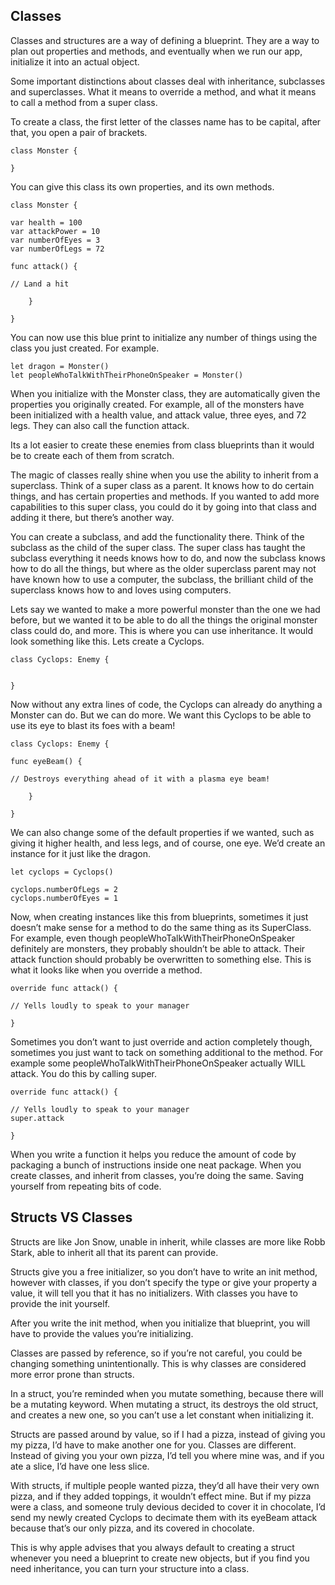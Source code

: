 ## **Classes** 

Classes and structures are a way of defining a blueprint. They are a way to plan out properties and methods, and eventually when we run our app, initialize it into an actual object.

Some important distinctions about classes deal with inheritance, subclasses and superclasses. What it means to override a method, and what it means to call a method from a super class.

To create a class, the first letter of the classes name has to be capital, after that, you open a pair of brackets.

    class Monster {

    } 

You can give this class its own properties, and its own methods.

    class Monster {

    var health = 100
    var attackPower = 10
    var numberOfEyes = 3
    var numberOfLegs = 72

    func attack() {

    // Land a hit

        }

    }

You can now use this blue print to initialize any number of things using the class you just created. For example.

    let dragon = Monster()
    let peopleWhoTalkWithTheirPhoneOnSpeaker = Monster()

When you initialize with the Monster class, they are automatically given the properties you originally created. For example, all of the monsters have been initialized with a health value, and attack value, three eyes, and 72 legs. They can also call the function attack.

Its a lot easier to create these enemies from class blueprints than it would be to create each of them from scratch.

The magic of classes really shine when you use the ability to inherit from a superclass. Think of a super class as a parent. It knows how to do certain things, and has certain properties and methods. If you wanted to add more capabilities to this super class, you could do it by going into that class and adding it there, but there’s another way.

You can create a subclass, and add the functionality there. Think of the subclass as the child of the super class. The super class has taught the subclass everything it needs knows how to do, and now the subclass knows how to do all the things, but where as the older superclass parent may not have known how to use a computer, the subclass, the brilliant child of the superclass knows how to and loves using computers.

Lets say we wanted to make a more powerful monster than the one we had before, but we wanted it to be able to do all the things the original monster class could do, and more. This is where you can use inheritance. It would look something like this. Lets create a Cyclops.

    class Cyclops: Enemy {


    }

Now without any extra lines of code, the Cyclops can already do anything a Monster can do. But we can do more. We want this Cyclops to be able to use its eye to blast its foes with a beam!

    class Cyclops: Enemy {

    func eyeBeam() {

    // Destroys everything ahead of it with a plasma eye beam!

        }

    }

We can also change some of the default properties if we wanted, such as giving it higher health, and less legs, and of course, one eye. We’d create an instance for it just like the dragon.

    let cyclops = Cyclops()

    cyclops.numberOfLegs = 2
    cyclops.numberOfEyes = 1

Now, when creating instances like this from blueprints, sometimes it just doesn’t make sense for a method to do the same thing as its SuperClass. For example, even though peopleWhoTalkWithTheirPhoneOnSpeaker definitely are monsters, they probably shouldn’t be able to attack. Their attack function should probably be overwritten to something else. This is what it looks like when you override a method.

    override func attack() {

    // Yells loudly to speak to your manager

    }

Sometimes you don’t want to just override and action completely though, sometimes you just want to tack on something additional to the method. For example some peopleWhoTalkWithTheirPhoneOnSpeaker actually WILL attack. You do this by calling super.

    override func attack() {

    // Yells loudly to speak to your manager
    super.attack

    }

When you write a function it helps you reduce the amount of code by packaging a bunch of instructions inside one neat package. When you create classes, and inherit from classes, you’re doing the same. Saving yourself from repeating bits of code.

## **Structs VS Classes**

Structs are like Jon Snow, unable in inherit, while classes are more like Robb Stark, able to inherit all that its parent can provide. 

Structs give you a free initializer, so you don’t have to write an init method, however with classes, if you don’t specify the type or give your property a value, it will tell you that it has no initializers. With classes you have to provide the init yourself.

After you write the init method, when you initialize that blueprint, you will have to provide the values you’re initializing.

Classes are passed by reference, so if you’re not careful, you could be changing something unintentionally. This is why classes are considered more error prone than structs.

In a struct, you’re reminded when you mutate something, because there will be a mutating keyword. When mutating a struct, its destroys the old struct, and creates a new one, so you can’t use a let constant when initializing it. 

Structs are passed around by value, so if I had a pizza, instead of giving you my pizza, I’d have to make another one for you. Classes are different. Instead of giving you your own pizza, I’d tell you where mine was, and if you ate a slice, I’d have one less slice. 

With structs, if multiple people wanted pizza, they’d all have their very own pizza, and if they added toppings, it wouldn’t effect mine. But if my pizza were a class, and someone truly devious decided to cover it in chocolate, I’d send my newly created Cyclops to decimate them with its eyeBeam attack because that’s our only pizza, and its covered in chocolate.

This is why apple advises that you always default to creating a struct whenever you need a blueprint to create new objects, but if you find you need inheritance, you can turn your structure into a class.


